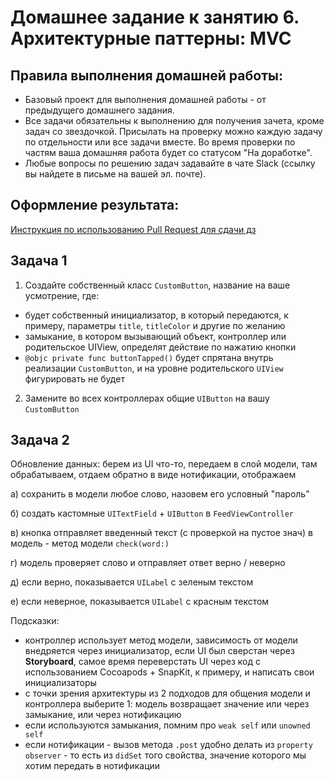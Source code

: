 # Домашнее задание к занятию 6. Архитектурные паттерны: MVC

## Правила выполнения домашней работы:

* Базовый проект для выполнения домашней работы - от предыдущего домашнего задания.
* Все задачи обязательны к выполнению для получения зачета, кроме задач со звездочкой. Присылать на проверку можно каждую задачу по отдельности или все задачи вместе. Во время проверки по частям ваша домашняя работа будет со статусом "На доработке".
* Любые вопросы по решению задач задавайте в чате Slack (ссылку вы найдете в письме на вашей эл. почте).

## Оформление результата:

[Инструкция по использованию Pull Request для сдачи дз](https://github.com/netology-code/iosint-homeworks/blob/main/Pull%20request's%20guideline.md)

## Задача 1

1. Создайте собственный класс `CustomButton`, название на ваше усмотрение, где: 
- будет собственный инициализатор, в который передаются, к примеру, параметры `title`, `titleColor` и другие по желанию 
- замыкание, в котором вызывающий объект, контроллер или родительское UIView, определят действие по нажатию кнопки
- `@objc private func buttonTapped()` будет спрятана внутрь реализации `CustomButton`, и на уровне родительского `UIView` фигурировать не будет 

2. Замените во всех контроллерах общие `UIButton` на вашу `CustomButton` 

## Задача 2 

Обновление данных: берем из UI что-то, передаем в слой модели, там обрабатываем, отдаем обратно в виде нотификации, отображаем 

а) сохранить в модели любое слово, назовем его условный "пароль" 

б) создать кастомные `UITextField` + `UIButton` в `FeedViewController`

в) кнопка отправляет введенный текст (с проверкой на пустое знач) в модель - метод модели `check(word:)` 

г) модель проверяет слово и отправляет ответ верно / неверно 

д) если верно, показывается `UILabel` с зеленым текстом 

е) если неверное, показывается `UILabel` с красным текстом 

Подсказки: 
- контроллер использует метод модели, зависимость от модели внедряется через инициализатор, если UI был сверстан через __Storyboard__, самое время переверстать UI через код с использованием Cocoapods + SnapKit, к примеру, и написать свои инициализаторы
- с точки зрения архитектуры из 2 подходов для общения модели и контроллера выберите 1: 
модель возвращает значение или через замыкание, или через нотификацию
- если используются замыкания, помним про `weak self`  или `unowned self` 
- если нотификации - вызов метода `.post` удобно делать из `property observer` - то есть из `didSet` того свойства, значение которого мы хотим передать в нотификации 
